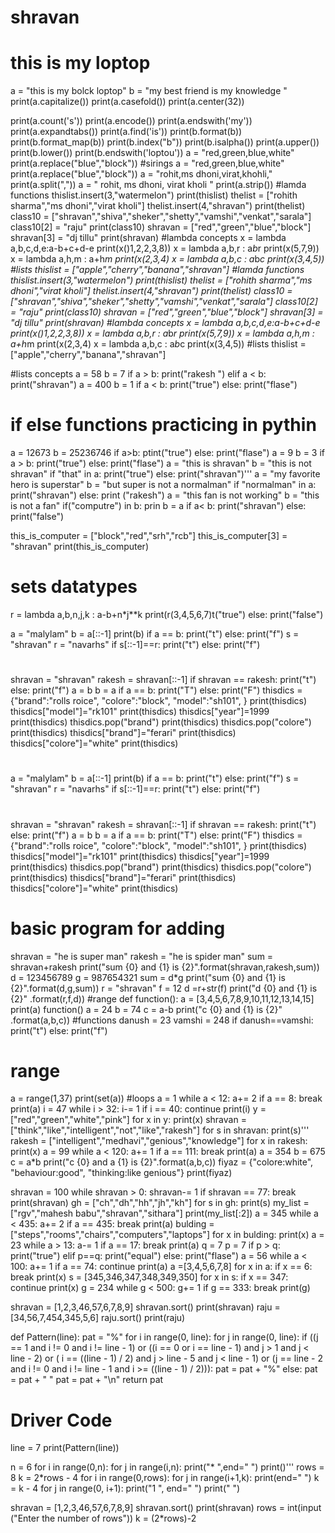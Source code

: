 # shravan
# this is my loptop
a = "this is my bolck loptop"
b = "my best friend is my knowledge "
print(a.capitalize())
print(a.casefold())
print(a.center(32))


print(a.count('s'))
print(a.encode())
print(a.endswith('my'))
print(a.expandtabs())
print(a.find('is'))
print(b.format(b))
print(b.format_map(b))
print(b.index("b"))
print(b.isalpha())
print(a.upper())
print(b.lower())
print(b.endswith('loptou'))
a = "red,green,blue,white"
print(a.replace("blue","block"))
#sirings
a = "red,green,blue,white"
print(a.replace("blue","block"))
a = "rohit,ms dhoni,virat,khohli,"
print(a.split(","))
a = " rohit, ms dhoni, virat kholi "
print(a.strip())
#lamda functions
thislist.insert(3,"watermelon")
print(thislist)
thelist = ["rohith sharma","ms dhoni","virat kholi"]
thelist.insert(4,"shravan")
print(thelist)
class10 = ["shravan","shiva","sheker","shetty","vamshi","venkat","sarala"]
class10[2] = "raju"
print(class10)
shravan = ["red","green","blue","block"]
shravan[3] = "dj tillu"
print(shravan)
#lambda concepts
x = lambda a,b,c,d,e:a-b+c+d-e
print(x()1,2,2,3,8))
x = lambda a,b,r : a*b*r
print(x(5,7,9))
x = lambda a,h,m : a+h*m
print(x(2,3,4)
x = lambda a,b,c : a*b*c
print(x(3,4,5))
#lists
thislist = ["apple","cherry","banana","shravan"]
#lamda functions
thislist.insert(3,"watermelon")
print(thislist)
thelist = ["rohith sharma","ms dhoni","virat kholi"]
thelist.insert(4,"shravan")
print(thelist)
class10 = ["shravan","shiva","sheker","shetty","vamshi","venkat","sarala"]
class10[2] = "raju"
print(class10)
shravan = ["red","green","blue","block"]
shravan[3] = "dj tillu"
print(shravan)
#lambda concepts
x = lambda a,b,c,d,e:a-b+c+d-e
print(x()1,2,2,3,8))
x = lambda a,b,r : a*b*r
print(x(5,7,9))
x = lambda a,h,m : a+h*m
print(x(2,3,4)
x = lambda a,b,c : a*b*c
print(x(3,4,5))
#lists
thislist = ["apple","cherry","banana","shravan"]

#lists concepts
a = 58
b = 7
if a > b:
    print("rakesh ")
elif a < b:
    print("shravan")
a = 400
b = 1
if a < b:
    print("true")
else:
    print("flase")
# if else functions practicing in pythin
a = 12673
b = 25236746
if a>b:
    ptint("true")
else:
    print("flase")
a = 9
b = 3
if a > b:
    print("true")
else:
    print("flase")
a = "this is shravan"
b = "this is not shravan"
if "that" in a:
    print("true")
else:
    print("shravan")'''
a = "my favorite hero is superstar"
b = "but super is not a normalman"
if "normalman" in a:
    print("shravan")
else:
    print ("rakesh")
a = "this fan is not working"
b = "this is not a fan"
if("computre") in b:
    prin
b = a
if a< b:
    print("shravan")
else:
    print("false")

this_is_computer = ["block","red","srh","rcb"]
this_is_computer[3] = "shravan"
print(this_is_computer)
# sets datatypes
r = lambda a,b,n,j,k : a-b+n*j**k
print(r(3,4,5,6,7)t("true")
else:
    print("false")

a = "malylam"
b = a[::-1]
print(b)
if a == b:
    print("t")
else:
    print("f")
s = "shravan"
r = "navarhs"
if s[::-1]==r:
    print("t")
else:
    print("f")
#
shravan = "shravan"
rakesh = shravan[::-1]
if shravan == rakesh:
    print("t")
else:
    print("f")
a = b
b = a
if a == b:
    print("T")
else:
    print("F")
thisdics = {"brand":"rolls roice",
            "colore":"block",
            "model":"sh101",
            }
print(thisdics)
thisdics["model"]="rk101"
print(thisdics)
thisdics["year"]=1999
print(thisdics)
thisdics.pop("brand")
print(thisdics)
thisdics.pop("colore")
print(thisdics)
thisdics["brand"]="ferari"
print(thisdics)
thisdics["colore"]="white"
print(thisdics)


#
a = "malylam"
b = a[::-1]
print(b)
if a == b:
    print("t")
else:
    print("f")
s = "shravan"
r = "navarhs"
if s[::-1]==r:
    print("t")
else:
    print("f")
#
shravan = "shravan"
rakesh = shravan[::-1]
if shravan == rakesh:
    print("t")
else:
    print("f")
a = b
b = a
if a == b:
    print("T")
else:
    print("F")
thisdics = {"brand":"rolls roice",
            "colore":"block",
            "model":"sh101",
            }
print(thisdics)
thisdics["model"]="rk101"
print(thisdics)
thisdics["year"]=1999
print(thisdics)
thisdics.pop("brand")
print(thisdics)
thisdics.pop("colore")
print(thisdics)
thisdics["brand"]="ferari"
print(thisdics)
thisdics["colore"]="white"
print(thisdics)

# basic program for adding
shravan = "he is super man"
rakesh = "he is spider man"
sum = shravan+rakesh
print("sum {0} and {1} is {2}".format(shravan,rakesh,sum))
d = 123456789
g = 987654321
sum = d*g
print("sum {0} and {1} is {2}".format(d,g,sum))
r = "shravan"
f = 12
d =r+str(f)
print("d {0} and {1} is {2}" .format(r,f,d))
#range
def function():
    a = [3,4,5,6,7,8,9,10,11,12,13,14,15]
    print(a)
function()
a = 24
b = 74
c = a-b
print("c {0} and {1} is {2}" .format(a,b,c))
#functions
danush = 23
vamshi = 248
if danush==vamshi:
   print("t")
else:
    print("f")
# range
a = range(1,37)
print(set(a))
#loops
a = 1
while a < 12:
    a+= 2
    if a == 8:
        break
    print(a)
i = 47
while i > 32:
    i-= 1
    if i == 40:
        continue
    print(i)
y = ["red","green","white","pink"]
for x in y:
    print(x)
shravan = ["think","like","intelligent","not","like","rakesh"]
for s in shravan:
    print(s)'''
rakesh = ["intelligent","medhavi","genious","knowledge"]
for x in rakesh:
    print(x)
a = 99
while a < 120:
    a+= 1
    if a == 111:
        break
    print(a)
a = 354
b = 675
c = a*b
print("c {0} and a {1} is {2}".format(a,b,c))
fiyaz = {"colore:white",
         "behaviour:good",
         "thinking:like genious"}
print(fiyaz)


shravan = 100
while shravan > 0:
    shravan-= 1
    if shravan == 77:
        break
    print(shravan)
gh = ["ch","dh","hh","jh","kh"]
for s in gh:
    print(s)
my_list = ["rgv","mahesh babu","shravan","sithara"]
print(my_list[:2])
a = 345
while a < 435:
    a+= 2
    if a == 435:
        break
    print(a)
bulding = ["steps","rooms","chairs","computers","laptops"]
for x in bulding:
    print(x)
a = 23
while a > 13:
    a-= 1
    if a == 17:
        break
    print(a)
q = 7
p = 7
if p > q:
    print("true")
elif p==q:
    print("equal")
else:
    print("flase")
a = 56
while a < 100:
    a+= 1
    if a == 74:
        continue
    print(a)
a =[3,4,5,6,7,8]
for x in a:
    if x == 6:
        break
    print(x)
s = [345,346,347,348,349,350]
for x in s:
    if x == 347:
        continue
    print(x)
g = 234
while g < 500:
    g+= 1
    if g == 333:
       break
    print(g)

shravan = [1,2,3,46,57,6,7,8,9]
shravan.sort()
print(shravan)
raju = [34,56,7,454,345,5,6]
raju.sort()
print(raju)


def Pattern(line):
    pat = "%"
    for i in range(0, line):
        for j in range(0, line):
            if ((j == 1 and i != 0 and i != line - 1) or ((i == 0 or
                                                           i == line - 1) and j > 1 and j < line - 2) or (
                    i == ((line - 1) / 2)
                    and j > line - 5 and j < line - 1) or (j == line - 2 and
                                                           i != 0 and i != line - 1 and i >= ((line - 1) / 2))):
                pat = pat + "%"
            else:
                pat = pat + " "
        pat = pat + "\n"
    return pat


# Driver Code
line = 7
print(Pattern(line))

n = 6
for i in range(0,n):
    for j in range(i,n):
        print("* ",end=" ")
    print()'''
rows = 8
k = 2*rows - 4
for i in range(0,rows):
    for j in range(i+1,k):
        print(end=" ")
    k = k - 4
    for j in range(0, i+1):
        print("1 ", end=" ")
    print(" ")

shravan = [1,2,3,46,57,6,7,8,9]
shravan.sort()
print(shravan)
rows = int(input ("Enter the number of rows"))
k = (2*rows)-2
